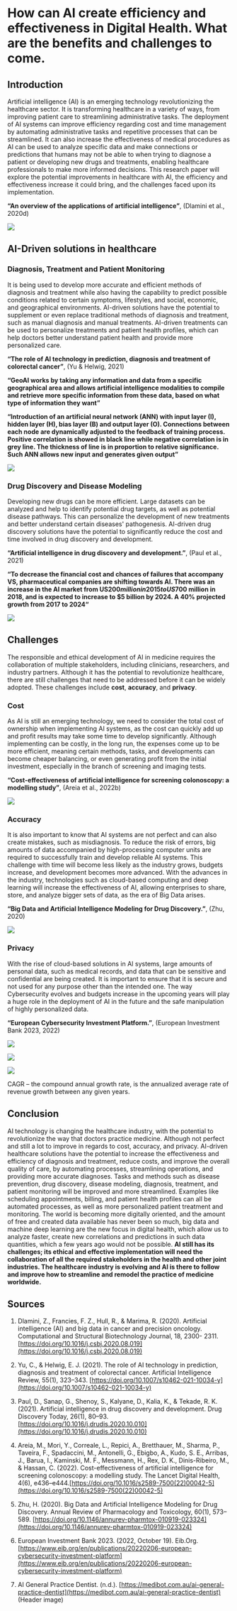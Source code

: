 
# How can AI create efficiency and effectiveness in Digital Health. What are the benefits and challenges to come.



## Introduction


Artificial intelligence (AI) is an emerging technology revolutionizing the healthcare sector. It is transforming healthcare in a variety of ways, from improving patient care to streamlining administrative tasks. The deployment of AI systems can improve efficiency regarding cost and time management by automating administrative tasks and repetitive processes that can be streamlined. It can also increase the effectiveness of medical procedures as AI can be used to analyze specific data and make connections or predictions that humans may not be able to when trying to diagnose a patient or developing new drugs and treatments, enabling healthcare professionals to make more informed decisions. This research paper will explore the potential improvements in healthcare with AI, the efficiency and effectiveness increase it could bring, and the challenges faced upon its implementation.


 **“An overview of the applications of artificial intelligence”**, (Dlamini et al., 2020d)


![](/assets/1_img.jpg)
   





## AI-Driven solutions in healthcare



### Diagnosis, Treatment and Patient Monitoring


It is being used to develop more accurate and efficient methods of diagnosis and treatment while also having the capability to predict possible conditions related to certain symptoms, lifestyles, and social, economic, and geographical environments. AI-driven solutions have the potential to supplement or even replace traditional methods of diagnosis and treatment, such as manual diagnosis and manual treatments. AI-driven treatments can be used to personalize treatments and patient health profiles, which can help doctors better understand patient health and provide more personalized care.


**“The role of AI technology in prediction, diagnosis and treatment of colorectal cancer”**, (Yu & Helwig, 2021)


**“GeoAI works by taking any information and data from a specific geographical area and allows artificial intelligence modalities to compile and retrieve more specific information from these data, based on what type of information they want”**

**“Introduction of an artificial neural network (ANN) with input layer (I), hidden layer (H), bias layer (B) and output layer (O). Connections between each node are dynamically adjusted to the feedback of training process. Positive correlation is showed in black line while negative correlation is in grey line. The thickness of line is in proportion to relative significance. Such ANN allows new input and generates given output”**



![](/assets/2_img.jpg)





### Drug Discovery and Disease Modeling


Developing new drugs can be more efficient. Large datasets can be analyzed and help to identify potential drug targets, as well as potential disease pathways. This can personalize the development of new treatments and better understand certain diseases' pathogenesis. AI-driven drug discovery solutions have the potential to significantly reduce the cost and time involved in drug discovery and development. 


**“Artificial intelligence in drug discovery and development.”**, (Paul et al., 2021)


**“To decrease the financial cost and chances of failures that accompany VS, pharmaceutical companies are shifting towards AI. There was an increase in the AI market from US$200 million in 2015 to US$700 million in 2018, and is expected to increase to $5 billion by 2024. A 40% projected growth from 2017 to 2024“**



![](/assets/3_img.jpg)






## Challenges


The responsible and ethical development of AI in medicine requires the collaboration of multiple stakeholders, including clinicians, researchers, and industry partners. Although it has the potential to revolutionize healthcare, there are still challenges that need to be addressed before it can be widely adopted. These challenges include **cost**, **accuracy**, and **privacy**.



### Cost


As AI is still an emerging technology, we need to consider the total cost of ownership when implementing AI systems, as the cost can quickly add up and profit results may take some time to develop significantly. Although implementing can be costly, in the long run, the expenses come up to be more efficient, meaning certain methods, tasks, and developments can become cheaper balancing, or even generating profit from the initial investment, especially in the branch of screening and imaging tests.


**“Cost-effectiveness of artificial intelligence for screening colonoscopy: a modelling study”**, (Areia et al., 2022b)



![](/assets/4_img.jpg)





### Accuracy


It is also important to know that AI systems are not perfect and can also create mistakes, such as misdiagnosis. To reduce the risk of errors, big amounts of data accompanied by high-processing computer units are required to successfully train and develop reliable AI systems. This challenge with time will become less likely as the industry grows, budgets increase, and development becomes more advanced. With the advances in the industry, technologies such as cloud-based computing and deep learning will increase the effectiveness of AI, allowing enterprises to share, store, and analyze bigger sets of data, as the era of Big Data arises. 


**“Big Data and Artificial Intelligence Modeling for Drug Discovery.”**, (Zhu, 2020)



![](/assets/5_img.jpg)





### Privacy


With the rise of cloud-based solutions in AI systems, large amounts of personal data, such as medical records, and data that can be sensitive and confidential are being created. It is important to ensure that it is secure and not used for any purpose other than the intended one. The way Cybersecurity evolves and budgets increase in the upcoming years will play a huge role in the deployment of AI in the future and the safe manipulation of highly personalized data. 


**“European Cybersecurity Investment Platform.”**, (European Investment Bank 2023, 2022)



![](/assets/6_img.jpg)


![](/assets/7_img.jpg)


![](/assets/8_img.jpg)

CAGR – the compound annual growth rate, is the annualized average rate of revenue growth between any given years.






## Conclusion 


AI technology is changing the healthcare industry, with the potential to revolutionize the way that doctors practice medicine. Although not perfect and still a lot to improve in regards to cost, accuracy, and privacy. AI-driven healthcare solutions have the potential to increase the effectiveness and efficiency of diagnosis and treatment, reduce costs, and improve the overall quality of care, by automating processes, streamlining operations, and providing more accurate diagnoses. Tasks and methods such as disease prevention, drug discovery, disease modeling, diagnosis, treatment, and patient monitoring will be improved and more streamlined. Examples like scheduling appointments, billing, and patient health profiles can all be automated processes, as well as more personalized patient treatment and monitoring. 
The world is becoming more digitally oriented, and the amount of free and created data available has never been so much, big data and machine deep learning are the new focus in digital health, which allow us to analyze faster, create new correlations and predictions in such data quantities, which a few years ago would not be possible. 
**AI still has its challenges; its ethical and effective implementation will need the collaboration of all the required stakeholders in the health and other joint industries. The healthcare industry is evolving and AI is there to follow and improve how to streamline and remodel the practice of medicine worldwide.**







## Sources 

 1. Dlamini, Z., Francies, F. Z., Hull, R., & Marima, R. (2020). Artificial intelligence (AI) and big data in cancer and precision oncology. Computational and           Structural Biotechnology Journal, 18, 2300- 2311. [https://doi.org/10.1016/j.csbj.2020.08.019](https://doi.org/10.1016/j.csbj.2020.08.019)
 
 2. Yu, C., & Helwig, E. J. (2021). The role of AI technology in prediction, diagnosis and treatment of colorectal cancer. Artificial Intelligence Review, 55(1),         323–343. [https://doi.org/10.1007/s10462-021-10034-y](https://doi.org/10.1007/s10462-021-10034-y)
 
 3. Paul, D., Sanap, G., Shenoy, S., Kalyane, D., Kalia, K., & Tekade, R. K. (2021). Artificial intelligence in drug discovery and development. Drug Discovery Today,     26(1), 80–93. [https://doi.org/10.1016/j.drudis.2020.10.010](https://doi.org/10.1016/j.drudis.2020.10.010)
 
 4. Areia, M., Mori, Y., Correale, L., Repici, A., Bretthauer, M., Sharma, P., Taveira, F., Spadaccini, M., Antonelli, G., Ebigbo, A., Kudo, S. E., Arribas, J.,         Barua, I., Kaminski, M. F., Messmann, H., Rex, D. K., Dinis-Ribeiro, M., & Hassan, C. (2022). Cost-effectiveness of artificial intelligence for screening             colonoscopy: a modelling study. The Lancet Digital Health, 4(6), e436–e444.[https://doi.org/10.1016/s2589-7500(22)00042-5](https://doi.org/10.1016/s2589-7500(22)00042-5)
 
 5. Zhu, H. (2020). Big Data and Artificial Intelligence Modeling for Drug Discovery. Annual Review of Pharmacology and Toxicology, 60(1), 573–589.                       [https://doi.org/10.1146/annurev-pharmtox-010919-023324](https://doi.org/10.1146/annurev-pharmtox-010919-023324) 
 
 6. European Investment Bank 2023. (2022, October 19). Eib.Org. 
    [https://www.eib.org/en/publications/20220206-european-cybersecurity-investment-platform](https://www.eib.org/en/publications/20220206-european-cybersecurity-investment-platform) 
 
 7. AI General Practice Dentist. (n.d.). [https://medibot.com.au/ai-general-practice-dentist](https://medibot.com.au/ai-general-practice-dentist) (Header image)
 
